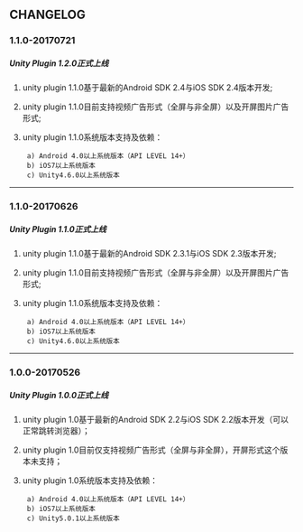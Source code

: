 ## CHANGELOG
### 1.1.0-20170721

##### Unity Plugin 1.2.0正式上线

1. unity plugin 1.1.0基于最新的Android SDK 2.4与iOS SDK 2.4版本开发;

2. unity plugin 1.1.0目前支持视频广告形式（全屏与非全屏）以及开屏图片广告形式;

3. unity plugin 1.1.0系统版本支持及依赖：
        
        a) Android 4.0以上系统版本（API LEVEL 14+）
        b) iOS7以上系统版本
        c) Unity4.6.0以上系统版本
        

-------

### 1.1.0-20170626

##### Unity Plugin 1.1.0正式上线

1. unity plugin 1.1.0基于最新的Android SDK 2.3.1与iOS SDK 2.3版本开发;

2. unity plugin 1.1.0目前支持视频广告形式（全屏与非全屏）以及开屏图片广告形式;

3. unity plugin 1.1.0系统版本支持及依赖：
        
        a) Android 4.0以上系统版本（API LEVEL 14+）
        b) iOS7以上系统版本
        c) Unity4.6.0以上系统版本
        

-------


### 1.0.0-20170526

##### Unity Plugin 1.0.0正式上线

1. unity plugin 1.0基于最新的Android SDK 2.2与iOS SDK 2.2版本开发（可以正常跳转浏览器）；
2. unity plugin 1.0目前仅支持视频广告形式（全屏与非全屏），开屏形式这个版本未支持；
3. unity plugin 1.0系统版本支持及依赖：
       
        a) Android 4.0以上系统版本（API LEVEL 14+）
        b) iOS7以上系统版本
        c) Unity5.0.1以上系统版本



